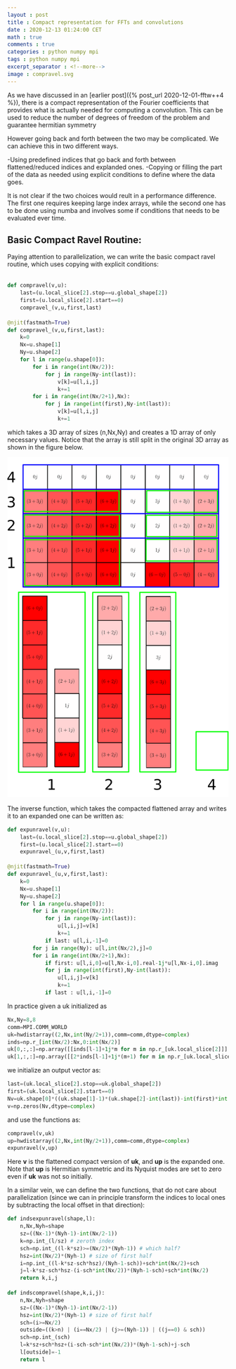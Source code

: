 ```yaml
---
layout : post
title : Compact representation for FFTs and convolutions
date : 2020-12-13 01:24:00 CET
math : true
comments : true
categories : python numpy mpi
tags : python numpy mpi
excerpt_separator : <!--more-->
image : compravel.svg
---
```


As we have discussed in an [earlier post]({% post_url 2020-12-01-fftw++4 %}), there is a compact representation of the Fourier coefficients that provides what is actually needed for computing a convolution. This can be used to reduce the number of degrees of freedom of the problem and guarantee hermitian symmetry

However going back and forth between the two may be complicated. We can achieve this in two different ways.

<!--more-->

-Using predefined indices that go back and forth between flattened/reduced indices and explanded ones.
-Copying or filling the part of the data as needed using explicit conditions to define where the data goes.

It is not clear if the two choices would reult in a performance difference. The first one requires keeping large index arrays, while the second one has to be done using numba and involves some if conditions that needs to be evaluated ever time.

## Basic Compact Ravel Routine:

Paying attention to parallelization, we can write the basic compact ravel routine, which uses copying with explicit conditions:

```py

def compravel(v,u):
    last=(u.local_slice[2].stop==u.global_shape[2])
    first=(u.local_slice[2].start==0)
    compravel_(v,u,first,last)

@njit(fastmath=True)
def compravel_(v,u,first,last):
    k=0
    Nx=u.shape[1]
    Ny=u.shape[2]
    for l in range(u.shape[0]):
        for i in range(int(Nx/2)):
            for j in range(Ny-int(last)):
                v[k]=u[l,i,j]
                k+=1
        for i in range(int(Nx/2+1),Nx):
            for j in range(int(first),Ny-int(last)):
                v[k]=u[l,i,j]
                k+=1
```

which takes a 3D array of sizes (n,Nx,Ny) and creates a 1D array of only necessary values. Notice that the array is still split in the original 3D array as shown in the figure below.

[![compravel](/assets/images/compravel.svg)](/assets/images/compravel.svg)

The inverse function, which takes the compacted flattened array and writes it to an expanded one can be written as:

```py
def expunravel(v,u):
    last=(u.local_slice[2].stop==u.global_shape[2])
    first=(u.local_slice[2].start==0)
    expunravel_(u,v,first,last)

@njit(fastmath=True)
def expunravel_(u,v,first,last):
    k=0
    Nx=u.shape[1]
    Ny=u.shape[2]
    for l in range(u.shape[0]):
        for i in range(int(Nx/2)):
            for j in range(Ny-int(last)):
                u[l,i,j]=v[k]
                k+=1
            if last: u[l,i,-1]=0
        for j in range(Ny): u[l,int(Nx/2),j]=0
        for i in range(int(Nx/2+1),Nx):
            if first: u[l,i,0]=u[l,Nx-i,0].real-1j*u[l,Nx-i,0].imag
            for j in range(int(first),Ny-int(last)):
                u[l,i,j]=v[k]
                k+=1
            if last : u[l,i,-1]=0
```

In practice given a uk initialized as

```py
Nx,Ny=8,8
comm=MPI.COMM_WORLD
uk=hwdistarray((2,Nx,int(Ny/2+1)),comm=comm,dtype=complex)
inds=np.r_[int(Nx/2):Nx,0:int(Nx/2)]
uk[0,:,:]=np.array([[inds[l-1]+1j*m for m in np.r_[uk.local_slice[2]]] for l in np.r_[uk.local_slice[1]]])
uk[1,:,:]=np.array([[2*inds[l-1]+1j*(m+1) for m in np.r_[uk.local_slice[2]]] for l in np.r_[uk.local_slice[1]]])
```

we initialize an output vector as:
```py
last=(uk.local_slice[2].stop==uk.global_shape[2])
first=(uk.local_slice[2].start==0)
Nv=uk.shape[0]*((uk.shape[1]-1)*(uk.shape[2]-int(last))-int(first)*int(Nx/2-1))
v=np.zeros(Nv,dtype=complex)
```

and use the functions as:

```py
compravel(v,uk)
up=hwdistarray((2,Nx,int(Ny/2+1)),comm=comm,dtype=complex)
expunravel(v,up)
```

Here **v** is the flattened compact version of **uk**, and **up** is the expanded one. Note that **up** is Hermitian symmetric and its Nyquist modes are set to zero even if **uk** was not so initially.

In a similar vein, we can define the two functions, that do not care about parallelization (since we can in principle transform the indices to local ones by subtracting the local offset in that direction):

```py
def indsexpunravel(shape,l):
    n,Nx,Nyh=shape
    sz=((Nx-1)*(Nyh-1)-int(Nx/2-1))
    k=np.int_(l/sz) # zeroth index
    sch=np.int_((l-k*sz)>=(Nx/2)*(Nyh-1)) # which half?
    hsz=int(Nx/2)*(Nyh-1) # size of first half
    i=np.int_((l-k*sz-sch*hsz)/(Nyh-1-sch))+sch*int(Nx/2)+sch
    j=l-k*sz-sch*hsz-(i-sch*int(Nx/2))*(Nyh-1-sch)+sch*int(Nx/2)
    return k,i,j

def indscompravel(shape,k,i,j):
    n,Nx,Nyh=shape
    sz=((Nx-1)*(Nyh-1)-int(Nx/2-1))
    hsz=int(Nx/2)*(Nyh-1) # size of first half
    sch=(i>=Nx/2)
    outside=((k>n) | (i==Nx/2) | (j>=(Nyh-1)) | ((j==0) & sch))
    sch=np.int_(sch)
    l=k*sz+sch*hsz+(i-sch-sch*int(Nx/2))*(Nyh-1-sch)+j-sch
    l[outside]=-1
    return l
```
